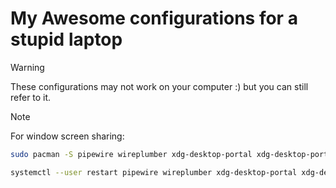 # My Awesome configurations for a stupid laptop

> [!WARNING]
> These configurations may not work on your computer :) but you can still refer to it.

> [!NOTE]
> For window screen sharing:

```bash
sudo pacman -S pipewire wireplumber xdg-desktop-portal xdg-desktop-portal-hyprland

systemctl --user restart pipewire wireplumber xdg-desktop-portal xdg-desktop-portal-hyprland
```
